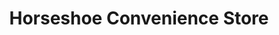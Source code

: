 ---
title: "Horseshoe Convenience Store"
url: /mentone/horseshoe-convenience-store/
shop: Lebensmittel
---